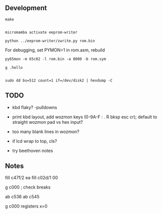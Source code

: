 Development
---

    make


    micromamba activate eeprom-writer

    python ../eeprom-writer/zwrite.py rom.bin

For debugging, set PYMON=1 in rom.asm, rebuild

    py65mon -m 65c02 -l rom.bin -a 8000 -b rom.sym

    g .hello


    sudo dd bs=512 count=1 if=/dev/disk2 | hexdump -C
TODO
---

- kbd flaky? -pulldowns
- print kbd layout, add wozmon keys (0-9A-F : . R bksp esc cr); default to straight wozmon pad vs hex input?
- too many blank lines in wozmon?
- if lcd wrap to top, cls?

- try beethoven notes

Notes
---

fill c47f/2 ea
fill c02d/1 00

g c000  ; check breaks

ab c536
ab c545

g c000
registers x=0
